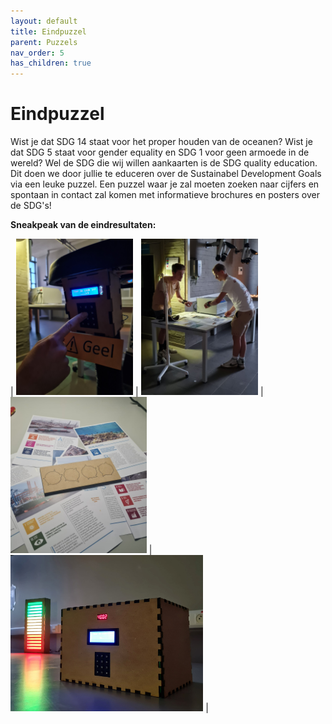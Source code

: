 ```yaml
---
layout: default
title: Eindpuzzel
parent: Puzzels
nav_order: 5
has_children: true
---
```



# Eindpuzzel

Wist je dat SDG 14 staat voor het proper houden van de oceanen? Wist je dat SDG 5 staat voor gender equality en SDG 1 voor geen armoede in de wereld? Wel de SDG die wij willen aankaarten is de SDG quality education. Dit doen we door jullie te educeren over de Sustainabel Development Goals via een leuke puzzel. Een puzzel waar je zal moeten zoeken naar cijfers en spontaan in contact zal komen met informatieve brochures en posters over de SDG's!

**Sneakpeak van de eindresultaten:**


| [<img src="Uv-slot-implementatie.jpg" height="250"/>](Uv-slot-implementatie.jpg) | [<img src="Documentatie-implementatie.jpg" height="250"/>](Documentatie-implementatie.jpg) | [<img src="Uv-puzzel-Realisatie.jpg" height="250"/>](Uv-puzzel-Realisatie.jpg) | [<img src="Puzzlebox-implementatie.jpg" height="250"/>](Puzzlebox-implementatie.jpg) |

